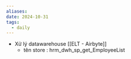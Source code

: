 ```yaml
---
aliases: 
date: 2024-10-31
tags:
  - daily
---
```

- Xử lý datawarehouse [[ELT - Airbyte]]
	- tên store :  hrm_dwh_sp_get_EmployeeList